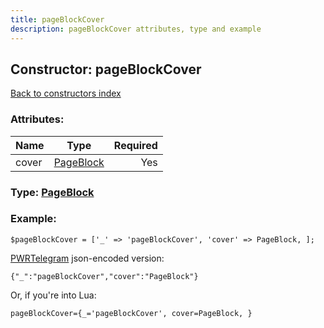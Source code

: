 ```yaml
---
title: pageBlockCover
description: pageBlockCover attributes, type and example
---
```

## Constructor: pageBlockCover  
[Back to constructors index](index.md)



### Attributes:

| Name     |    Type       | Required |
|----------|:-------------:|---------:|
|cover|[PageBlock](../types/PageBlock.md) | Yes|



### Type: [PageBlock](../types/PageBlock.md)


### Example:

```
$pageBlockCover = ['_' => 'pageBlockCover', 'cover' => PageBlock, ];
```  

[PWRTelegram](https://pwrtelegram.xyz) json-encoded version:

```
{"_":"pageBlockCover","cover":"PageBlock"}
```


Or, if you're into Lua:  


```
pageBlockCover={_='pageBlockCover', cover=PageBlock, }

```


